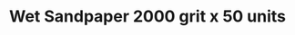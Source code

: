---
layout: product
title: "Wet Sandpaper 2000 grit x 50 units"
price: "500" 
desc: "Šmirgla"
img_path: "/assets/img/AK9028.webp"
brand: "AK"
available: false
special_offer: false
new: false
soon: false
cat: "070000"
subcat: "070200"
subsubcat: "070201"
sifra: "AK9028"
popular: false
spec: false
---